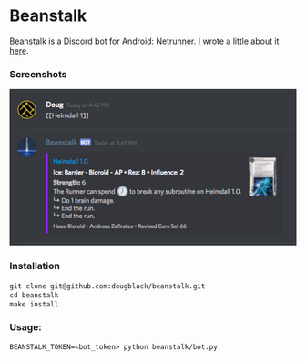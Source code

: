 # Beanstalk

Beanstalk is a Discord bot for Android: Netrunner. I wrote a little about it
[here][blog].

### Screenshots

![Heimdall](/assets/heimdall.png)

### Installation

```
git clone git@github.com:dougblack/beanstalk.git
cd beanstalk
make install
```

### Usage:

```
BEANSTALK_TOKEN=<bot_token> python beanstalk/bot.py
```

[blog]: https://dougblack.io/words/introducing-beanstalk.html
